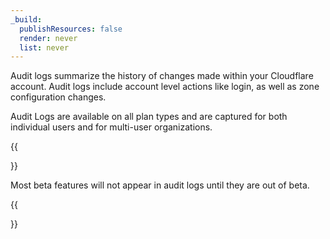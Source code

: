 ```yaml
---
_build:
  publishResources: false
  render: never
  list: never
---
```


Audit logs summarize the history of changes made within your Cloudflare account. Audit logs include account level actions like login, as well as zone configuration changes.

Audit Logs are available on all plan types and are captured for both individual users and for multi-user organizations.

{{<Aside type="note">}}

Most beta features will not appear in audit logs until they are out of beta.

{{</Aside>}}

